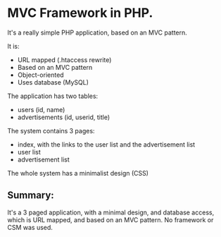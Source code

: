 # MVC Framework in PHP.

It's a really simple PHP application, based on an MVC pattern.

It is:
- URL mapped (.htaccess rewrite)
- Based on an MVC pattern
- Object-oriented
- Uses database (MySQL)

The application has two tables:
- users (id, name)
- advertisements (id, userid, title)

The system contains 3 pages:
- index, with the links to the user list and the advertisement list
- user list
- advertisement list

The whole system has a minimalist design (CSS)


## Summary:
It's a 3 paged application, with a minimal design, and database access, which is URL mapped, and based on an MVC pattern.
No framework or CSM was used.
